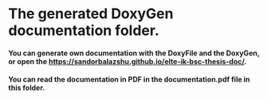 # The generated DoxyGen documentation folder.
#### You can generate own documentation with the DoxyFile and the DoxyGen, or open the https://sandorbalazshu.github.io/elte-ik-bsc-thesis-doc/.
#### You can read the documentation in PDF in the documentation.pdf file in this folder.